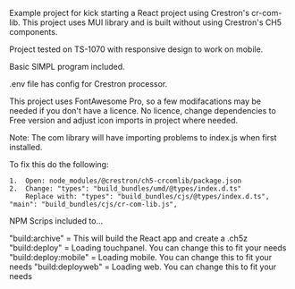 
Example project for kick starting a React project using Crestron's cr-com-lib.
This project uses MUI library and is built without using Crestron's CH5 components.

Project tested on TS-1070 with responsive design to work on mobile.

Basic SIMPL program included. 

.env file has config for Crestron processor.

This project uses FontAwesome Pro, so a few modifacations may be needed if you don't have a licence.  No licence, change dependencies to Free version and adjust icon imports in project where needed.

Note: The com library will have importing problems to index.js when first installed.

To fix this do the following:

	1.	Open: node_modules/@crestron/ch5-crcomlib/package.json
	2.	Change: "types": "build_bundles/umd/@types/index.d.ts"
		Replace with: "types": "build_bundles/cjs/@types/index.d.ts", "main": "build_bundles/cjs/cr-com-lib.js",

NPM Scrips included to...

"build:archive" = This will build the React app and create a .ch5z 
"build:deploy" = Loading touchpanel. You can change this to fit your needs
"build:deploy:mobile" = Loading mobile. You can change this to fit your needs
"build:deployweb" = Loading web. You can change this to fit your needs
 
	
